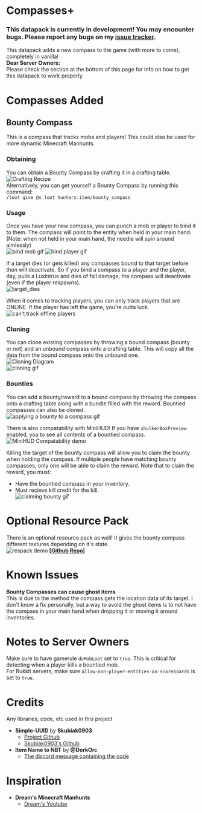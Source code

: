 # Compasses+
### This datapack is currently in development! You may encounter bugs. Please report any bugs on my [issue tracker](https://github.com/pomy97/CompassesPlus_DP/issues).  
This datapack adds a new compass to the game (with more to come), completely in vanilla!  
**Dear Server Owners:**  
Please check the section at the bottom of this page for info on how to get this datapack to work properly.  
# Compasses Added
## Bounty Compass
This is a compass that tracks mobs and players! This could also be used for more dynamic Minecraft Manhunts.  
### Obtaining
You can obtain a Bounty Compass by crafting it in a crafting table.  
![Crafting Recipe](https://github.com/user-attachments/assets/19052d7d-9e03-42c2-920a-19bb3b8d368f)  
Alternatively, you can get yourself a Bounty Compass by running this command:  
`/loot give @s loot hunters:item/bounty_compass`
### Usage
Once you have your new compass, you can punch a mob or player to bind it to them. The compass will point to the entity when held in your main hand. (Note: when not held in your main hand, the needle will spin around aimlessly)  
![bind mob gif](https://github.com/user-attachments/assets/0bc22470-caf5-47d8-9dee-1ee52ab91fff)
![bind player gif](https://github.com/user-attachments/assets/8689e80a-18b5-4ce5-b500-2454a3bf4918)

If a target dies (or gets killed) any compasses bound to that target before then will deactivate. So if you bind a compass to a player and the player, day, pulls a Luxintrus and dies of fall damage, the compass will deactivate (even if the player respawns).  
![target_dies](https://github.com/user-attachments/assets/ec0a9475-89c0-42ea-9fa2-e9c7f7b61bdc)

When it comes to tracking players, you can only track players that are ONLINE. If the player has left the game, you're outta luck.  
![can't track offline players](https://github.com/user-attachments/assets/a3e2cbba-ae08-4380-b329-973eaa614b35)

### Cloning
You can clone existing compasses by throwing a bound compass (bounty or not) and an unbound compass onto a crafting table. This will copy all the data from the bound compass onto the unbound one.  
![Cloning Diagram](https://github.com/user-attachments/assets/697b0c86-b13c-4fbe-9fb1-4ccbbf9b0bb1)  
![cloning gif](https://github.com/user-attachments/assets/d5153e57-68c0-4ecd-91b1-609652092536)

### Bounties
You can add a bounty/reward to a bound compass by throwing the compass onto a crafting table along with a bundle filled with the reward. Bountied compasses can also be cloned.  
![applying a bounty to a compass gif](https://github.com/user-attachments/assets/fb121aee-20a1-4d0c-a82c-31d59e6f230d)

There is also compatability with MiniHUD! If you have `shulkerBoxPreview` enabled, you to see all contents of a bountied compass.  
![MiniHUD Compatability demo](https://github.com/user-attachments/assets/6bf6d0b4-d69f-4138-90fb-ab4fbfa7087c)

Killing the target of the bounty compass will allow you to claim the bounty when holding the compass. If multiple people have matching bounty compasses, only one will be able to claim the reward.  Note that to claim the reward, you must:
- Have the bountied compass in your inventory.
- Must recieve kill credit for the kill.  
![claiming bounty gif](https://github.com/user-attachments/assets/9e0fa841-9252-4eaa-8b07-8332a9e8ca72)

# Optional Resource Pack
There is an optional resource pack as well! It gives the bounty compass different textures depending on it's state.  
![respack demo](https://github.com/user-attachments/assets/48ef48ef-36fd-465e-a62c-c03e50f151dc)
**[[Github Repo](https://github.com/pomy97/CompassesPlus_RP)]**  

# Known Issues
**Bounty Compasses can cause ghost items**  
This is due to the method the compass gets the location data of its target. I don't know a fix personally, but a way to avoid the ghost items is to not have the compass in your main hand when dropping it or moving it around inventories.

# Notes to Server Owners
Make sure to have gamerule `doMobLoot` set to `true`. This is critical for detecting when a player kills a bountied mob.  
For Bukkit servers, make sure `allow-non-player-entities-on-scoreboards` is set to `true`.

# Credits
Any libraries, code, etc used in this project
- **Simple-UUID** by **Skubiak0903**
  - [Project Github](https://github.com/Skubiak0903/Simple-UUID)
  - [Skubiak0903's Github](https://github.com/Skubiak0903)
- **Item Name to NBT** by **@DorkOrc**
  - [The discord message containing the code](https://discord.com/channels/154777837382008833/1275839527864500265/1276056392196816970)
# Inspiration
- **Dream's Minecraft Manhunts**
  - [Dream's Youtube](https://www.youtube.com/@dream/videos)